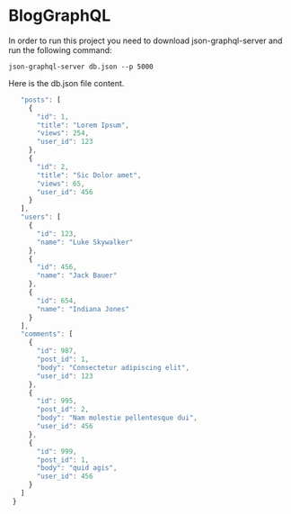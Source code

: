 # BlogGraphQL
In order to run this project you need to download json-graphql-server and run the following command:

```json-graphql-server db.json --p 5000```
 
 Here is the db.json file content.
 
 ```javascript {
    "posts": [
      {
        "id": 1,
        "title": "Lorem Ipsum",
        "views": 254,
        "user_id": 123
      },
      {
        "id": 2,
        "title": "Sic Dolor amet",
        "views": 65,
        "user_id": 456
      }
    ],
    "users": [
      {
        "id": 123,
        "name": "Luke Skywalker"
      },
      {
        "id": 456,
        "name": "Jack Bauer"
      },
      {
        "id": 654,
        "name": "Indiana Jones"
      }
    ],
    "comments": [
      {
        "id": 987,
        "post_id": 1,
        "body": "Consectetur adipiscing elit",
        "user_id": 123
      },
      {
        "id": 995,
        "post_id": 2,
        "body": "Nam molestie pellentesque dui",
        "user_id": 456
      },
      {
        "id": 999,
        "post_id": 1,
        "body": "quid agis",
        "user_id": 456
      }
    ]
  }
